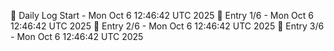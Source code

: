 📅 Daily Log Start - Mon Oct  6 12:46:42 UTC 2025
📌 Entry 1/6 - Mon Oct  6 12:46:42 UTC 2025
📌 Entry 2/6 - Mon Oct  6 12:46:42 UTC 2025
📌 Entry 3/6 - Mon Oct  6 12:46:42 UTC 2025
